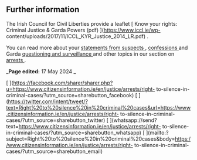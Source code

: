 ##  Further information

The Irish Council for Civil Liberties provide a leaflet [ Know your rights:
Criminal Justice & Garda Powers (pdf) ](https://www.iccl.ie/wp-
content/uploads/2017/11/ICCL_KYR_Justice_2014_LR.pdf) .

You can read more about your [ statements from suspects
](/en/justice/arrests/statements-from-suspects/) , [ confessions
](/en/justice/arrests/confessions/) and Garda [ questioning and surveillance
](/en/justice/arrests/questioning-and-surveillance/) and other topics in our
section on [ arrests ](/en/justice/arrests/) .

_**Page edited:** 17 May 2024 _

[
](https://facebook.com/sharer/sharer.php?u=https://www.citizensinformation.ie/en/justice/arrests/right-
to-silence-in-criminal-cases/?utm_source=sharebutton_facebook) [
](https://twitter.com/intent/tweet/?text=Right%20to%20silence%20in%20criminal%20cases&url=https://www.citizensinformation.ie/en/justice/arrests/right-
to-silence-in-criminal-cases/?utm_source=sharebutton_twitter) [
](whatsapp://send?text=https://www.citizensinformation.ie/en/justice/arrests/right-
to-silence-in-criminal-cases/?utm_source=sharebutton_whatsapp) [
](mailto:?subject=Right%20to%20silence%20in%20criminal%20cases&body=https://www.citizensinformation.ie/en/justice/arrests/right-
to-silence-in-criminal-cases/?utm_source=sharebutton_email) [
](javascript:void\(0\))
